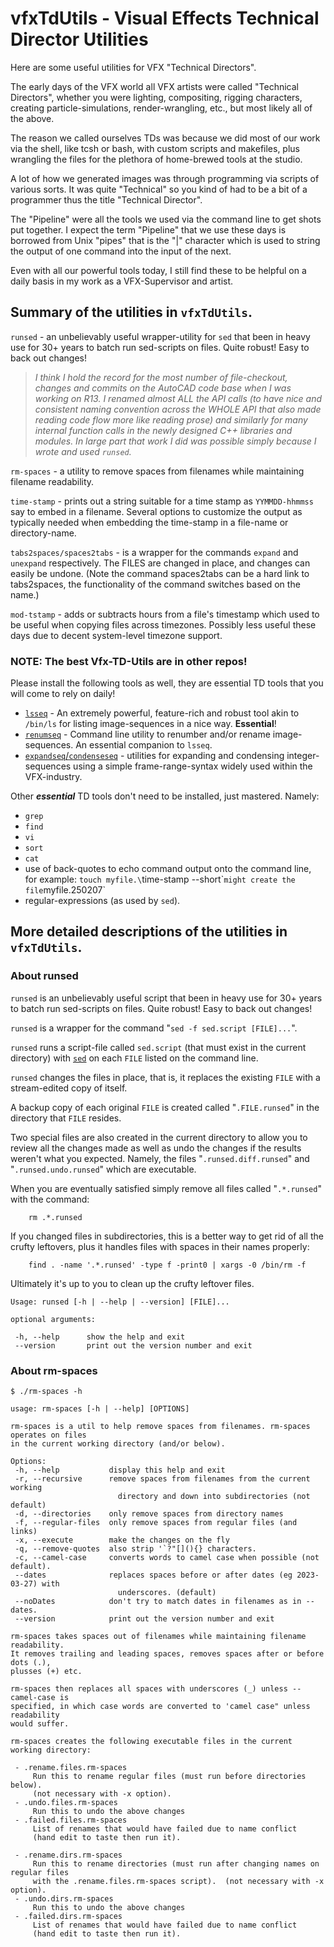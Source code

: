 # vfxTdUtils - Visual Effects Technical Director Utilities

Here are some useful utilities for VFX "Technical Directors".

The early days of the VFX world all VFX artists were called
"Technical Directors", whether you were lighting, compositing,
rigging characters, creating particle-simulations, render-wrangling, etc.,
but most likely all of the above.

The reason we called ourselves TDs was because we did most of
our work via the shell, like tcsh or bash, with custom scripts and makefiles,
plus wrangling the files for the plethora of home-brewed tools at the studio.

A lot of how we generated images was through programming via scripts of various sorts.
It was quite "Technical" so you kind of had to be a bit of a programmer
thus the title "Technical Director".

The "Pipeline" were all the tools we used via the command line
to get shots put together. I expect the term "Pipeline" that we use
these days is borrowed from
Unix "pipes" that is the "|" character which is used to string
the output of one command into the input of the next.

Even with all our powerful tools today, I still find these to be helpful on a daily basis
in my work as a VFX-Supervisor and artist.

## Summary of the utilities in `vfxTdUtils`.

`runsed` - an unbelievably useful wrapper-utility for `sed` that been in heavy
use for 30+ years to batch run sed-scripts on files. Quite robust! Easy to back out changes!

> _I think I hold the record for the most number of file-checkout, changes and commits
on the AutoCAD code base when I was working on R13. I renamed almost ALL the API calls
(to have nice and consistent naming convention across the WHOLE API
that also made reading code flow more like reading prose)
and similarly for many internal function calls in the newly designed C++ libraries and modules.
In large part that work I did was possible simply because I wrote and used `runsed`._

`rm-spaces` - a utility to remove spaces from filenames while maintaining filename readability.

`time-stamp` - prints out a string suitable for a time stamp as `YYMMDD-hhmmss` say to
embed in a filename. Several options to customize the output as typically needed
when embedding the time-stamp in a file-name or directory-name.

`tabs2spaces/spaces2tabs` - is a wrapper for the commands `expand` and `unexpand`
    respectively.  The FILES are changed in place, and changes can easily
    be undone. (Note the command spaces2tabs can be a hard link to tabs2spaces,
    the functionality of the command switches based on the name.)

`mod-tstamp` - adds or subtracts hours from a file's timestamp which used to be
    useful when copying files across timezones. Possibly less
    useful these days due to decent system-level timezone support.

### NOTE: The **best** Vfx-TD-Utils are in other repos!

Please install the following tools as well, they are essential TD tools that
you will come to rely on daily!

- [`lsseq`](https://github.com/jrowellfx/lsseq) - An extremely powerful, feature-rich and robust tool
akin to `/bin/ls` for listing image-sequences in a nice way. **Essential**!
- [`renumseq`](https://github.com/jrowellfx/renumSeq) - Command line utility to renumber
and/or rename image-sequences. An essential companion to `lsseq`.
- [`expandseq`/`condenseseq`](https://github.com/jrowellfx/expandSeq) - utilities for
expanding and condensing integer-sequences using a simple frame-range-syntax
widely used within the VFX-industry.

Other ***essential*** TD tools don't need to be installed, just mastered. Namely:

- `grep`
- `find`
- `vi`
- `sort`
- `cat`
- use of back-quotes to echo command output onto the command line,  
  for example: `touch myfile.\`time-stamp --short\`` might create the file `myfile.250207`
- regular-expressions (as used by `sed`).


## More detailed descriptions of the utilities in `vfxTdUtils`.

### About runsed

`runsed` is an unbelievably useful script that been in heavy use for 30+ years
to batch run sed-scripts on files. Quite robust! Easy to back out changes!

`runsed` is a wrapper for the command "`sed -f sed.script [FILE]...`".

`runsed` runs a script-file called `sed.script` (that must exist in the current directory)
with [`sed`](https://man7.org/linux/man-pages/man1/sed.1p.html)
on each `FILE` listed on the command line.

  `runsed` changes the files in place,
that is, it replaces the existing `FILE` with a stream-edited copy of itself.

A backup copy of each original `FILE` is created called "`.FILE.runsed`" in the directory
that `FILE` resides.

Two special files are also created in the current directory to allow you
to review all the changes made as well as undo the changes if the results
weren't what you expected.  Namely, the files "`.runsed.diff.runsed`" and
"`.runsed.undo.runsed`" which are executable.

When you are eventually satisfied simply remove all files called "`.*.runsed`"
with the command:

```
    rm .*.runsed
```

If you changed files in subdirectories, this is a better way to get rid
of all the crufty leftovers, plus it handles files with spaces in
their names properly:

```
    find . -name '.*.runsed' -type f -print0 | xargs -0 /bin/rm -f
```

Ultimately it's up to you to clean up the crufty leftover files.

```
Usage: runsed [-h | --help | --version] [FILE]...

optional arguments:

 -h, --help      show the help and exit
 --version       print out the version number and exit
```


### About rm-spaces

```
$ ./rm-spaces -h

usage: rm-spaces [-h | --help] [OPTIONS]

rm-spaces is a util to help remove spaces from filenames. rm-spaces operates on files
in the current working directory (and/or below).

Options:
 -h, --help           display this help and exit
 -r, --recursive      remove spaces from filenames from the current working
                        directory and down into subdirectories (not default)
 -d, --directories    only remove spaces from directory names
 -f, --regular-files  only remove spaces from regular files (and links)
 -x, --execute        make the changes on the fly
 -q, --remove-quotes  also strip '`?"[](){} characters.
 -c, --camel-case     converts words to camel case when possible (not default).
 --dates              replaces spaces before or after dates (eg 2023-03-27) with
                        underscores. (default)
 --noDates            don't try to match dates in filenames as in --dates.
 --version            print out the version number and exit

rm-spaces takes spaces out of filenames while maintaining filename readability.
It removes trailing and leading spaces, removes spaces after or before dots (.),
plusses (+) etc.

rm-spaces then replaces all spaces with underscores (_) unless --camel-case is
specified, in which case words are converted to 'camel case" unless readability
would suffer.

rm-spaces creates the following executable files in the current working directory:

 - .rename.files.rm-spaces
     Run this to rename regular files (must run before directories below).
     (not necessary with -x option).
 - .undo.files.rm-spaces
     Run this to undo the above changes
 - .failed.files.rm-spaces
     List of renames that would have failed due to name conflict
     (hand edit to taste then run it).

 - .rename.dirs.rm-spaces
     Run this to rename directories (must run after changing names on regular files
     with the .rename.files.rm-spaces script).  (not necessary with -x option).
 - .undo.dirs.rm-spaces
     Run this to undo the above changes
 - .failed.dirs.rm-spaces
     List of renames that would have failed due to name conflict
     (hand edit to taste then run it).
```
